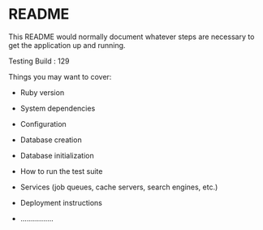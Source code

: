 # README

This README would normally document whatever steps are necessary to get the
application up and running.

Testing Build : 129

Things you may want to cover:

* Ruby version

* System dependencies

* Configuration

* Database creation

* Database initialization

* How to run the test suite

* Services (job queues, cache servers, search engines, etc.)

* Deployment instructions

* ................
